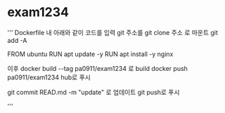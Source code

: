 # exam1234


'''
Dockerfile 내 아래와 같이 코드를 입력
git 주소를 
git clone 주소 로 마운트
git add -A

FROM ubuntu
RUN apt update -y
RUN apt install -y nginx

이후 
docker build --tag pa0911/exam1234 로 build
docker push pa0911/exam1234  hub로 푸시

git commit READ.md -m "update" 로 업데이트
git push로 푸시

'''
